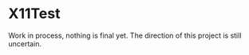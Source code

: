 # X11Test

Work in process, nothing is final yet.
The direction of this project is still uncertain. 
 